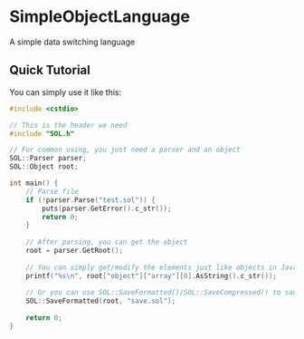 # SimpleObjectLanguage
A simple data switching language

## Quick Tutorial
You can simply use it like this:

```cpp
#include <cstdio>

// This is the header we need
#include "SOL.h"

// For common using, you just need a parser and an object
SOL::Parser parser;
SOL::Object root;

int main() {
    // Parse file
    if (!parser.Parse("test.sol")) {
        puts(parser.GetError().c_str());
        return 0;
    }
    
    // After parsing, you can get the object
    root = parser.GetRoot();
    
    // You can simply get/modify the elements just like objects in JavaScript(?)
    printf("%s\n", root["object"]["array"][0].AsString().c_str());
    
    // Or you can use SOL::SaveFormatted()/SOL::SaveCompressed() to save
    SOL::SaveFormatted(root, "save.sol");
    
    return 0;
}
```
